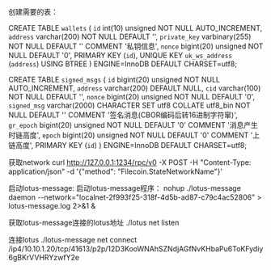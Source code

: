 创建需要的表：

CREATE TABLE `wallets` (
  `id` int(10) unsigned NOT NULL AUTO_INCREMENT,
  `address` varchar(200) NOT NULL DEFAULT '',
  `private_key` varbinary(255) NOT NULL DEFAULT '' COMMENT '私钥信息',
  `nonce` bigint(20) unsigned NOT NULL DEFAULT '0',
  PRIMARY KEY (`id`),
  UNIQUE KEY `uk_ws_address` (`address`) USING BTREE
) ENGINE=InnoDB DEFAULT CHARSET=utf8;

CREATE TABLE `signed_msgs` (
  `id` bigint(20) unsigned NOT NULL AUTO_INCREMENT,
  `address` varchar(200) DEFAULT NULL,
  `cid` varchar(100) NOT NULL DEFAULT '',
  `nonce` bigint(20) unsigned NOT NULL DEFAULT '0',
  `signed_msg` varchar(2000) CHARACTER SET utf8 COLLATE utf8_bin NOT NULL DEFAULT '' COMMENT '签名消息(CBOR编码后转16进制字符窜)',
  `gr_epoch` bigint(20) unsigned NOT NULL DEFAULT '0' COMMENT '消息产生时链高度',
  `epoch` bigint(20) unsigned NOT NULL DEFAULT '0' COMMENT '上链高度',
  PRIMARY KEY (`id`)
) ENGINE=InnoDB DEFAULT CHARSET=utf8;


获取network
curl http://127.0.0.1:1234/rpc/v0 -X POST -H "Content-Type: application/json" -d '{"method": "Filecoin.StateNetworkName"}'

启动lotus-message:
启动lotus-message程序： nohup ./lotus-message daemon  --network="localnet-2f993f25-318f-4d5b-ad87-c79c4ac52806" > lotus-message.log 2>&1 &

获取lotus-message连接的lotus地址
 ./lotus net listen
 
连接lotus
 ./lotus-message net connect /ip4/10.10.1.20/tcp/41613/p2p/12D3KooWNAhSZNdjAGfNvKHbaPu6ToKFydiy6gBKrVVHRYzwfY2e
 
 
 